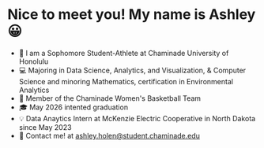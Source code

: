 # Nice to meet you! My name is Ashley 😀

- 📘 I am a Sophomore Student-Athlete at Chaminade University of Honolulu
- 💻 Majoring in Data Science, Analytics, and Visualization, & Computer Science and minoring Mathematics, certification in Environmental Analytics 
- 🏀 Member of the Chaminade Women's Basketball Team
- 🎓 May 2026 intented graduation  
- 💡 Data Anaytics Intern at McKenzie Electric Cooperative in North Dakota since May 2023
- 📧 Contact me! at ashley.holen@student.chaminade.edu
